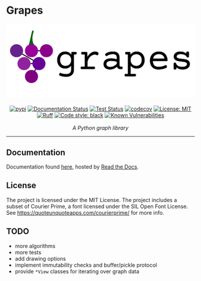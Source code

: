 # Grapes
<p align="center">
    <a href="https://grapes-graph.readthedocs.io/en/latest/?badge=latest/">
        <picture>
            <source media="(prefers-color-scheme: dark)" srcset="https://raw.githubusercontent.com/nouturnsign/grapes/main/logo-dark.svg">
            <source media="(prefers-color-scheme: light)" srcset="https://raw.githubusercontent.com/nouturnsign/grapes/main/logo-light.svg">
            <img alt="Grapes logo" src="https://raw.githubusercontent.com/nouturnsign/grapes/main/logo-light.svg">
        </picture>
    </a>
    <br />
    <br />
    <a href="https://pypi.org/project/grapes-graph/"><img src="https://img.shields.io/pypi/v/grapes-graph.svg?style=flat&logo=pypi" alt="pypi"></a>
    <a href="https://grapes-graph.readthedocs.io/en/latest/?badge=latest"><img src="https://readthedocs.org/projects/grapes-graph/badge/?version=latest" alt="Documentation Status" /></a>
    <a href="https://github.com/nouturnsign/grapes/actions/workflows/tests.yml"><img src="https://github.com/nouturnsign/grapes/actions/workflows/.github/workflows/tests.yml/badge.svg" alt="Test Status"></a>
    <a href="https://codecov.io/gh/nouturnsign/grapes"><img src="https://codecov.io/gh/nouturnsign/grapes/graph/badge.svg?token=ET63SAOWJO" alt="codecov"></a>
    <a href="https://opensource.org/licenses/MIT"><img src="https://img.shields.io/github/license/nouturnsign/grapes" alt="License: MIT"></a>
    <a href="https://github.com/astral-sh/ruff"><img src="https://img.shields.io/endpoint?url=https://raw.githubusercontent.com/astral-sh/ruff/main/assets/badge/v2.json" alt="Ruff" style="max-width:100%;"></a>
    <a href="https://github.com/psf/black"><img src="https://img.shields.io/badge/code%20style-black-000000.svg" alt="Code style: black"></a>
    <a href="https://snyk.io/test/github/nouturnsign/grapes"><img src="https://snyk.io/test/github/nouturnsign/grapes/badge.svg" alt="Known Vulnerabilities"></a>
    <br />
    <br />
    <i>A Python graph library</i>
</p>
<hr />

## Documentation
Documentation found [here](https://grapes-graph.readthedocs.io/), hosted by [Read the Docs](https://about.readthedocs.com/).

## License
The project is licensed under the MIT License. The project includes a subset of
Courier Prime, a font licensed under the SIL Open Font License. See https://quoteunquoteapps.com/courierprime/
for more info.

## TODO
*   more algorithms
*   more tests
*   add drawing options
*   implement immutability checks and buffer/pickle protocol
*   provide `*View` classes for iterating over graph data